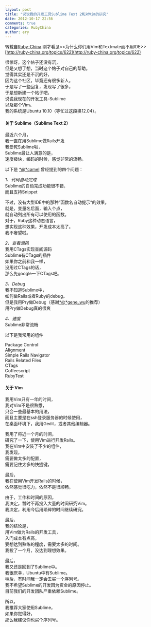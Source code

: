 ```yaml
---
layout: post
title: "说说我的开发工具Sublime Text 2和对Vim的研究"
date: 2012-10-17 22:56
comments: true
categories: RubyChina
author: ery
---
```

转载自[Ruby-China](http://ruby-china.org/topics/3822)
刚才看见\<\<为什么你们用Vim和Textmate而不用IDE\>\>\
[http://ruby-china.org/topics/622](http://ruby-china.org/topics/622)

很惊讶，这个帖子还没有沉，\
 但是又想了想，当时这个帖子对自己的帮助。\
 觉得其实还是不沉的好，\
 因为这个社区，毕竟还有很多新人。\
 于是写了一些回复，发现写了很多，\
 于是想新建一个帖子吧，\
 说说我现在的开发工具-Sublime\
 以及那个Vim。\
 我的系统是Ubuntu 10.10（等忙过这段换12.04）。

#### 关于 Sublime（Sublime Text 2）

最近六个月，\
 我一直在用Sublime做Rails开发\
 我爱死Sublime啦，\
 Sublime最让人满意的是，\
 速度极快，编码的时候，感觉非常的流畅。

以下是 [*@*camel](/camel "@camel") 曾经提到的四个问题：

*1、代码自动完成*\
 Sublime的自动完成功能很不错，\
 而且支持Snippet

不过，没有大型IDE中的那种“函数名自动提示“的效果，\
 就是，变量名后面，输入个点，\
 就自动列出所有可以使用的函数。\
 对于，Ruby这种动态语言，\
 想实现这种效果，开发成本太高了。\
 我不奢望啦。

*2、查看源码*\
 我用CTags实现查阅源码\
 Sublime有CTags的插件\
 如果你之前和我一样，\
 没用过CTags的话，\
 那么先google一下CTags吧。

*3、Debug*\
 我不知道Sublime中，\
 如何做Rails或者Ruby的debug。\
 但是我用Pry做Debug（感谢[*@*gene\_wu](/gene_wu "@gene_wu")的推荐）\
 用Pry做Debug真的很爽

*4、速度*\
 Sublime非常流畅

以下是我常用的组件

Package Control\
 Alignment\
 Simple Rails Navigator\
 Rails Related Files\
 CTags\
 Coffeescript\
 RubyTest

#### 关于 Vim

我用Vim只有一年的时间，\
 我对Vim不是很熟悉，\
 只会一些最基本的用法，\
 而且主要是在ssh登录服务器的时候使用，\
 在桌面环境下，我用Gedit，或者其他编辑器。

我用了将近一个月的时间，\
 研究了一下，使用Vim进行开发Rails。\
 我在Vim中安装了不少的组件，\
 我发现，\
 需要做太多的配置，\
 需要记住太多的快捷键，

最后，\
 我在使用Vim开发Rails的时候，\
 依然感觉很吃力，依然不是很顺畅。

由于，工作和时间的原因，\
 我决定，暂时不再投入大量的时间研究Vim。\
 我决定，利用今后用琐碎的时间继续研究。

最后，\
 我的结论是，\
 用Vim做为Rails的开发工具，\
 入门成本有点高，\
 要想达到熟练的程度，需要太多的时间。\
 我投了一个月，没达到理想效果。

最后，\
 我又还是回到了Sublime中。\
 我很庆幸，Ubuntu中有Sublime。\
 稍后，有时间我一定会去买一个序列号。\
 我不希望Sublime的开发因为资金的原因停止。\
 目前我们的开发团队严重依赖Sublime。

所以，\
 我推荐大家使用Sublime，\
 如果你觉得好，\
 那么我建议你也买个序列号。
